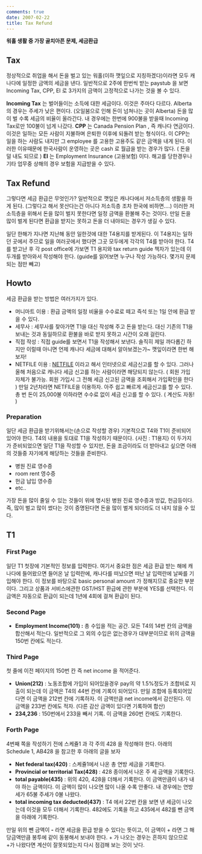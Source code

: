 ```yaml
---
comments: true
date: 2007-02-22
title: Tax Refund
---
```


**워홀 생활 중 가장 골치아픈 문제, 세금환급**

Tax
---

정상적으로 취업을 해서 돈을 벌고 있는 워홀(이하 깻잎으로 지칭하겠다)이라면
모두 캐나다에 일정한 금액의 세금을 낸다. 일반적으로 2주에 한번씩 받는 paystub
을 보면 Incoming Tax, CPP, EI 로 3가지의 금액이 고정적으로 나가는 것을 볼 수
있다.

**Incoming Tax** 는 벌어들이는 소득에 대한 세금이다. 이것은 주마다 다르다.
Alberta 의 경우는 주세가 낮은 편이다. (오일붐으로 인해 돈이 넘쳐나는 곳이
Alberta) 돈을 많이 벌 수록 세금의 비율이 올라간다. 내 경우에는 한번에 900불을
받을때 Incoming Tax로만 100불이 넘게 나갔다. **CPP** 는 Canada Pension Plan ,
즉 캐나다 연금이다. 이것은 일하는 모든 사람이 지불하며 은퇴한 이후에 되돌려
받는 형식이다. 이 CPP는 일을 하는 사람도 내지만 그 employee 를 고용한 고용주도
같은 금액을 내게 된다. 이러한 이유때문에 한국사람이 운영하는 곳은 cash 로
월급을 받는 경우가 많다. ( 돈을 덜 내도 되므로 ) **EI** 는 Employment Insurance
(고용보험) 이다. 해고를 당한경우나 기타 업무중 상해의 경우 보험을 지급받을 수
있다.

Tax Refund
----------

그렇다면 세금 환급은 무엇인가? 일반적으로 깻잎은 캐나다에서 저소득층의 생활을
하게 된다. (그렇다고 해서 못산다는건 아니다 저소득층 조차 한국에 비하면....)
이러한 저소득층을 위해서 돈을 많이 벌지 못한다면 일정 금액을 환불해 주는
것이다. 만일 돈을 많이 벌게 된다면 환급을 받지는 못하고 돈을 더 내야되는
경우가 생길 수 있다.

일단 한해가 지나면 지난해 동안 일한것에 대한 T4용지를 받게된다. 이 T4용지는
일하던 곳에서 주므로 일을 여러곳에서 했다면 그곳 모두에게 각각의 T4를 받아야
한다. T4를 받고난 후 각 post office에 가보면 T1 용지와 tax return guide 책자가
있는데 이 두개를 받아와서 작성해야 한다. (guide를 읽어보면 누구나 작성
가능하다. 몇가지 문제되는 점만 빼고)

Howto
-----

세금 환급을 받는 방법은 여러가지가 있다.

- 머니마트 이용 : 환급 금액의 일정 비율을 수수료로 떼고 즉석 또는 1일 안에
  환급 받을 수 있다.
- 세무사 : 세무사를 찾아가면 T1을 대신 작성해 주고 돈을 받는다. 대신 기존의
  T1을 보내는 것과 동일하므로 환불을 바로 받지 못하고 시간이 오래 걸린다.
- 직접 작성 : 직접 guide를 보면서 T1을 작성해서 보낸다. 솔직히 제일 까다롭긴
  하지만 이럴때 아니면 언제 캐나다 세금에 대해서 알아보겠는가~ 깻잎이라면 한번
  해보자!
- NETFILE 이용 : [NETFILE](http://www.netfile.gc.ca) 이라고 해서 인터넷으로
  세금신고를 할 수 있다. 그러나 올해 처음으로 캐나다 세금 신고를 하는
  사람이라면 해당되지 않는다. ( 회원 가입 자체가 불가능. 회원 가입시 그 전해
  세금 신고된 금액을 조회해서 가입확인을 한다 ) 만일 2년차라면 NETFILE을
  이용하자. 아주 쉽고 빠르게 세금신고를 할 수 있다. 총 번 돈이 25,000불
  이하라면 수수료 없이 세금 신고를 할 수 있다. ( 계산도 자동! )

### Preparation

일단 세금 환급을 받기위해서는(손으로 작성할 경우) 기본적으로 T4와 T1이
준비되어 있어야 한다. T4의 내용을 토대로 T1을 작성하기 때문이다.  {사진 :
T1용지} 이 두가지가 준비되었으면 일단 T1을 작성할 수 있지만, 돈을 조금이라도
더 받아내고 싶으면 아래의 것들중 자기에게 해당하는 것들을 준비한다.

* 병원 진료 영수증
* room rent 영수증
* 헌금 납입 영수증
* etc..

가장 돈을 많이 줄일 수 있는 것들이 위에 명시된 병원 진료 영수증과 방값,
헌금등이다. 즉, 많이 벌고 많이 썼다는 것이 증명된다면 돈을 많이 벌게 되더라도
더 내지 않을 수 있다.

T1
--

### First Page

일단 T1 첫장에 기본적인 정보를 입력한다. 여기서 중요한 점은 세금 환급 받는
해에 캐나다에 들어왔으면 들어온 날 입력란에, 캐나다를 떠났으면 떠난 날
입력란에 날짜를 기입해야 한다. 이 정보를 바탕으로 basic personal amount 가
정해지므로 중요한 부분이다. 그리고 상품과 서비스에관한 GST/HST 환급에 관한
부분에 YES를 선택한다. 이 금액은 자동으로 환급이 되는데 1년에 4회에 걸쳐
환급이 된다.

### Second Page

* **Employment Income(101) :** 총 수입을 적는 공간. 모든 T4의 14번 칸의 금액을
  합산해서 적는다. 일반적으로 그 외의 수입은 없는경우가 대부분이므로 위의
  금액을 150번 칸에도 적는다.

### Third Page

첫 줄에 이전 페이지의 150번 칸 즉 net income 을 적어준다.

* **Union(212)** : 노동조합에 가입이 되어있을경우 pay의 약 1.5%정도가 조합비로
  지출이 되는데 이 금액은 T4의 44번 칸에 기록이 되어있다. 만일 조합에
  등록되어있다면 이 금액을 212번 칸에 기록하자. 이 금액만큼 net income에서
  감산된다. 이 금액을 233번 칸에도 적자. (다른 감산 금액이 있다면 기록하여
  합산)
* **234,236** : 150번에서 233을 빼서 기록. 이 금액을 260번 칸에도 기록한다.

### Forth Page

4번째 쪽을 작성하기 전에 스케쥴1 과 각 주의 428 을 작성해야 한다. 아래의
Schedule 1, AB428 을 참고한 후 아래의 글을 보자

* **Net federal tax(420)** : 스케쥴1에서 나온 총 연방 세금을 기록한다.
* **Provincial or territorial Tax(428)** : 428 종이에서 나온 주 세 금액을
  기록한다. 
* **total payable(435)** : 위의 420, 428을 더해서 기록한다. 이 금액만큼이 내가
  내야 하는 금액이다. 이 금액이 많이 나오면 많이 나올 수록 안좋다. 내 경우에는
  연방세가 65불 주세가 0불 나왔다.
* **total incoming tax deducted(437)** : T4 에서 22번 칸을 보면 낸 세금이
  나오는데 이것을 모두 더해서 기록한다. 482에도 기록을 하고 435에서 482를 뺀
  금액을 아래에 기록한다.

만일 위의 뺀 금액이 **-** 라면 세금을 환급 받을 수 있다는 뜻이고, 이 금액이 +
라면 그 해당금액만큼 봉투에 같이 동봉해서 보내야 한다. + 가 나오는 경우는
흔하지 않으므로 +가 나왔다면 계산이 잘못되었는지 다시 점검해 보는 것이 낫다.
